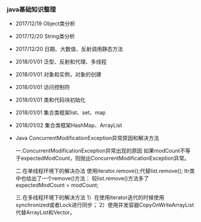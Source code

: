 ### java基础知识整理

* 2017/12/19 Object类分析
* 2017/12/20 String类分析
* 2017/12/20 日期、大数值、反射调用静态方法
* 2018/01/01 泛型、反射和代理、多线程
* 2018/01/01 对象和实例，对象的创建
* 2018/01/01 访问控制符
* 2018/01/01 类和代码块初始化
* 2018/01/01 集合类框架list、set、map
* 2018/01/02 集合类框架HashMap、ArrayList

* Java ConcurrentModificationException异常原因和解决方法 

    一.ConcurrentModificationException异常出现的原因
    如果modCount不等于expectedModCount，则抛出ConcurrentModificationException异常。
    
    二.在单线程环境下的解决办法
    使用iterator.remove();代替list.remove();
    Itr类中也给出了一个remove()方法：
    较list.remove()方法多了expectedModCount = modCount;
      
    三.在多线程环境下的解决方法
    1）在使用iterator迭代的时候使用synchronized或者Lock进行同步； 
    2）使用并发容器CopyOnWriteArrayList代替ArrayList和Vector。